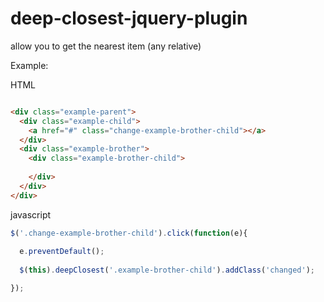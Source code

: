 # deep-closest-jquery-plugin
allow you to get the nearest item (any relative)

Example:

HTML
```html

<div class="example-parent">
  <div class="example-child">
    <a href="#" class="change-example-brother-child"></a>
  </div>
  <div class="example-brother">
    <div class="example-brother-child">
      
    </div>
  </div>
</div>

```
javascript
```js
$('.change-example-brother-child').click(function(e){
  
  e.preventDefault();
  
  $(this).deepClosest('.example-brother-child').addClass('changed');

});
```